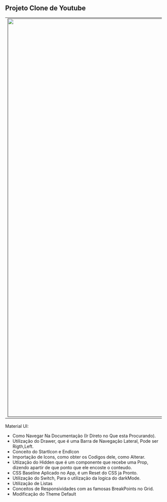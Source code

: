 ## Projeto Clone de Youtube

<table align="center">
    <tr>
        <td align="center">
            <a href="">
                <img src="https://user-images.githubusercontent.com/78617974/127241601-026474af-779f-441b-bfa5-5a17d93c549f.png" width="1280px;" />
                <br />
            </a>
        </td>    
    </tr>
</table>


Material UI:

- Como Navegar Na Documentação (Ir Direto no Que esta Procurando).
- Utilização do Drawer, que é uma Barra de Navegação Lateral, Pode ser Rigth,Left.
- Conceito do StartIcon e EndIcon
- Importação de Icons, como obter os Codigos dele, como Alterar.
- Utlização do Hidden que é um componente que recebe uma Prop, dizendo apartir de que ponto que ele encoste o conteudo.
- CSS Baseline Aplicado no App, é um Reset do CSS ja Pronto.
- Utilização do Switch, Para o utilização da logica do darkMode.
- Utilização de Listas
- Conceitos de Responsividades com as famosas BreakPoints no Grid.
- Modificação do Theme Default
